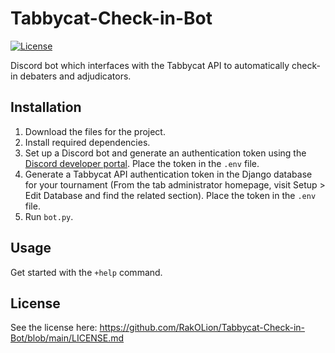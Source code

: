 # Tabbycat-Check-in-Bot
[![License](https://img.shields.io/badge/license-MIT-green)](LICENSE.md)

Discord bot which interfaces with the Tabbycat API to automatically check-in debaters and adjudicators.

## Installation
1. Download the files for the project.
2. Install required dependencies. 
3. Set up a Discord bot and generate an authentication token using the [Discord developer portal](https://discord.com/developers). Place the token in the ```.env``` file. 
4. Generate a Tabbycat API authentication token in the Django database for your tournament (From the tab administrator homepage, visit Setup > Edit Database and find the related section). Place the token in the ```.env``` file. 
5. Run  ```bot.py```.

## Usage
Get started with the ```+help``` command.

## License
See the license here: https://github.com/RakOLion/Tabbycat-Check-in-Bot/blob/main/LICENSE.md

